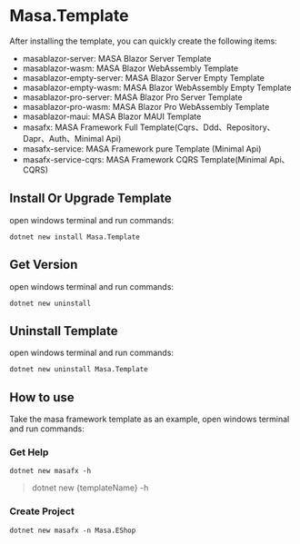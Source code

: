 # Masa.Template

After installing the template, you can quickly create the following items:

* masablazor-server: MASA Blazor Server Template
* masablazor-wasm: MASA Blazor WebAssembly Template
* masablazor-empty-server: MASA Blazor Server Empty Template
* masablazor-empty-wasm: MASA Blazor WebAssembly Empty Template
* masablazor-pro-server: MASA Blazor Pro Server Template
* masablazor-pro-wasm: MASA Blazor Pro WebAssembly Template
* masablazor-maui: MASA Blazor MAUI Template
* masafx: MASA Framework Full Template(Cqrs、Ddd、Repository、Dapr、Auth、Minimal Api)
* masafx-service: MASA Framework pure Template (Minimal Api)
* masafx-service-cqrs: MASA Framework CQRS Template(Minimal Api、CQRS)

## Install Or Upgrade Template

open windows terminal and run commands:

```shell
dotnet new install Masa.Template
```

## Get Version

open windows terminal and run commands:

```shell
dotnet new uninstall
```

## Uninstall Template

open windows terminal and run commands:

```shell
dotnet new uninstall Masa.Template
```

## How to use

Take the masa framework template as an example, open windows terminal and run commands:

### Get Help

```shell
dotnet new masafx -h
```

> dotnet new {templateName} -h

### Create Project

```shell
dotnet new masafx -n Masa.EShop
```
